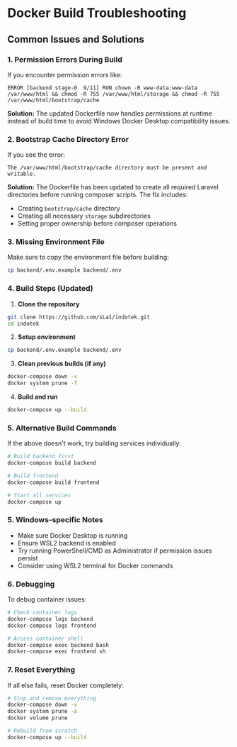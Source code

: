 # Docker Build Troubleshooting

## Common Issues and Solutions

### 1. Permission Errors During Build

If you encounter permission errors like:
```
ERROR [backend stage-0  9/11] RUN chown -R www-data:www-data /var/www/html && chmod -R 755 /var/www/html/storage && chmod -R 755 /var/www/html/bootstrap/cache
```

**Solution:** The updated Dockerfile now handles permissions at runtime instead of build time to avoid Windows Docker Desktop compatibility issues.

### 2. Bootstrap Cache Directory Error

If you see the error:
```
The /var/www/html/bootstrap/cache directory must be present and writable.
```

**Solution:** The Dockerfile has been updated to create all required Laravel directories before running composer scripts. The fix includes:
- Creating `bootstrap/cache` directory
- Creating all necessary `storage` subdirectories
- Setting proper ownership before composer operations

### 3. Missing Environment File

Make sure to copy the environment file before building:
```bash
cp backend/.env.example backend/.env
```

### 4. Build Steps (Updated)

1. **Clone the repository**
```bash
git clone https://github.com/sLa1/indotek.git
cd indotek
```

2. **Setup environment**
```bash
cp backend/.env.example backend/.env
```

3. **Clean previous builds (if any)**
```bash
docker-compose down -v
docker system prune -f
```

4. **Build and run**
```bash
docker-compose up --build
```

### 5. Alternative Build Commands

If the above doesn't work, try building services individually:

```bash
# Build backend first
docker-compose build backend

# Build frontend
docker-compose build frontend

# Start all services
docker-compose up
```

### 5. Windows-specific Notes

- Make sure Docker Desktop is running
- Ensure WSL2 backend is enabled
- Try running PowerShell/CMD as Administrator if permission issues persist
- Consider using WSL2 terminal for Docker commands

### 6. Debugging

To debug container issues:

```bash
# Check container logs
docker-compose logs backend
docker-compose logs frontend

# Access container shell
docker-compose exec backend bash
docker-compose exec frontend sh
```

### 7. Reset Everything

If all else fails, reset Docker completely:

```bash
# Stop and remove everything
docker-compose down -v
docker system prune -a
docker volume prune

# Rebuild from scratch
docker-compose up --build
```
